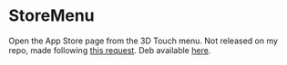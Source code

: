 # StoreMenu
Open the App Store page from the 3D Touch menu. Not released on my repo, made following [this request](https://www.reddit.com/r/TweakBounty/comments/m9d00k/10135_tweak_to_add_a_view_in_app_store_button_for/). Deb available [here](https://github.com/RedenticDev/StoreMenu/releases/latest).
